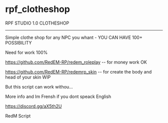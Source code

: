 # rpf_clotheshop

RPF STUDIO 1.0 CLOTHESHOP

-----------------------------------

Simple clothe shop for any NPC you whant - YOU CAN HAVE 100+ POSSIBILITY

Need for work 100%

https://github.com/RedEM-RP/redem_roleplay  -- for money work OK

https://github.com/RedEM-RP/redemrp_skin  -- for create the body and head of your skin WIP  

But this script can work withou...

More info and Im Frensh if you dont speack English

https://discord.gg/aX5th2U

RedM Script
